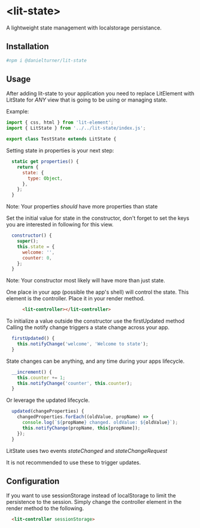 # \<lit-state>

A lightweight state management with localstorage persistance.

## Installation
```bash
#npm i @danielturner/lit-state

```

## Usage
After adding lit-state to your application you need to replace LitElement 
with LitState for *ANY* view that is going to be using or managing state.

Example:
```javascript
import { css, html } from 'lit-element';
import { LitState } from '../../lit-state/index.js';

export class TestState extends LitState {
```

Setting state in properties is your next step:
```javascript
  static get properties() {
    return {
      state: {
        type: Object,
      },
    };
  }
```
Note: Your properties *should* have more properties than state

Set the initial value for state in the constructor, don't forget to set
the keys you are interested in following for this view.

```javascript
  constructor() {
    super();
    this.state = {
      welcome: '',
      counter: 0,
    };
  }
```
Note: Your constructor most likely will have more than just state.

One place in your app (possible the app's shell) will control the state.
This element is the controller. Place it in your render method.
```html
      <lit-controller></lit-controller>
```
To initialize a value outside the constructor use the firstUpdated method
Calling the notify change triggers a state change across your app.

```javascript
  firstUpdated() {
    this.notifyChange('welcome', 'Welcome to state');
  }
```
State changes can be anything, and any time during your apps lifecycle.
```javascript
  __increment() {
    this.counter += 1;
    this.notifyChange('counter', this.counter);
  }
```
Or leverage the updated lifecycle.
```javascript
  updated(changeProperties) {
    changedProperties.forEach((oldValue, propName) => {
      console.log(`${propName} changed. oldValue: ${oldValue}`);
      this.notifyChange(propName, this[propName]);
    });
  }
```
LitState uses two events
*stateChanged*
and
*stateChangeRequest*

It is not recommended to use these to trigger updates.

## Configuration
If you want to use sessionStorage instead of localStorage to limit the
persistence to the session. Simply change the controller element in the render
method to the following.

```html
  <lit-controller sessionStorage>
```